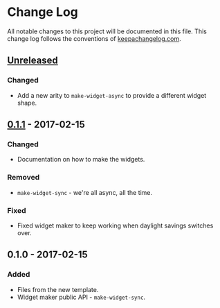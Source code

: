# Change Log
All notable changes to this project will be documented in this file. This change log follows the conventions of [keepachangelog.com](http://keepachangelog.com/).

## [Unreleased]
### Changed
- Add a new arity to `make-widget-async` to provide a different widget shape.

## [0.1.1] - 2017-02-15
### Changed
- Documentation on how to make the widgets.

### Removed
- `make-widget-sync` - we're all async, all the time.

### Fixed
- Fixed widget maker to keep working when daylight savings switches over.

## 0.1.0 - 2017-02-15
### Added
- Files from the new template.
- Widget maker public API - `make-widget-sync`.

[Unreleased]: https://github.com/your-name/vrbo-key-metrics/compare/0.1.1...HEAD
[0.1.1]: https://github.com/your-name/vrbo-key-metrics/compare/0.1.0...0.1.1
